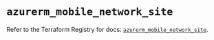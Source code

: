 # `azurerm_mobile_network_site`

Refer to the Terraform Registry for docs: [`azurerm_mobile_network_site`](https://registry.terraform.io/providers/hashicorp/azurerm/4.28.0/docs/resources/mobile_network_site).
